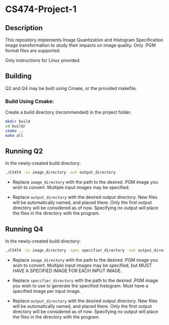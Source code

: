 # CS474-Project-1

## Description

This repository implements Image Quantization and Histogram Specification image transformation to study their impacts on image quality. Only .PGM format files are supported.

Only instructions for Linux provided.

## Building

Q2 and Q4 may be built using Cmake, or the provided makefile.

### Build Using Cmake:

Create a build directory (recommended) in the project folder.

```bash
mkdir build
cd build/
cmake ..
make all
```

## Running Q2

In the newly-created build directory:

```bash
./CS474 -in image_directory -out output_directory
```

- Replace `image_directory` with the path to the desired .PGM image you wish to convert. Multiple input images may be specified.

- Replace `output_directory` with the desired output directory. New files will be automatically named, and placed there. Only the first output directory will be considered as of now. Specifying no output will place the files in the directory with the program.


## Running Q4

In the newly-created build directory:

```bash
./CS474 -in image_directory -spec specifier_directory -out output_directory
```

- Replace `image_directory` with the path to the desired .PGM image you wish to convert. Multiple input images may be specified, but MUST HAVE A SPECIFIED IMAGE FOR EACH INPUT IMAGE.

- Replace `specifier_directory` with the path to the desired .PGM image you wish to use to generate the specified histogram. Must have a specified image per input image.

- Replace `output_directory` with the desired output directory. New files will be automatically named, and placed there. Only the first output directory will be considered as of now. Specifying no output will place the files in the directory with the program.

